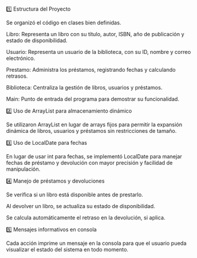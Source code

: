1️⃣ Estructura del Proyecto

Se organizó el código en clases bien definidas.

Libro: Representa un libro con su título, autor, ISBN, año de publicación y estado de disponibilidad.

Usuario: Representa un usuario de la biblioteca, con su ID, nombre y correo electrónico.

Prestamo: Administra los préstamos, registrando fechas y calculando retrasos.

Biblioteca: Centraliza la gestión de libros, usuarios y préstamos.

Main: Punto de entrada del programa para demostrar su funcionalidad.

2️⃣ Uso de ArrayList para almacenamiento dinámico

Se utilizaron ArrayList en lugar de arrays fijos para permitir la expansión dinámica de libros, usuarios y préstamos sin restricciones de tamaño.

3️⃣ Uso de LocalDate para fechas

En lugar de usar int para fechas, se implementó LocalDate para manejar fechas de préstamo y devolución con mayor precisión y facilidad de manipulación.

4️⃣ Manejo de préstamos y devoluciones

Se verifica si un libro está disponible antes de prestarlo.

Al devolver un libro, se actualiza su estado de disponibilidad.

Se calcula automáticamente el retraso en la devolución, si aplica.

5️⃣ Mensajes informativos en consola

Cada acción imprime un mensaje en la consola para que el usuario pueda visualizar el estado del sistema en todo momento.
